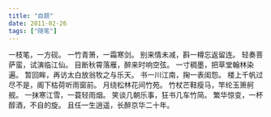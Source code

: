 ```yaml
---
title: "自题"
date: 2011-02-26
tags: ["随笔"]
---
```


一枝笔，一方砚。 一竹青箫，一霜寒剑。 别来情未减，斟一樽忘返留连。 轻奏菩萨蛮，试演临江仙。 目断秋霄落雁，醉来时响空弦。 一寸稠墨，把草堂翰林染遍。 暂回眸，再访太白放翁牧之与乐天。 书一川江南，掬一表闺怨。 楼上千帆过尽不是，阁下枯荷听雨窗前。 月绕松林花间竹苑。 竹杖芒鞋瘦马，竿纶玉箫舸舰。 一抹寒江雪，一蓑轻雨烟。 笑谈几朝乐事，狂书几车竹简。 繁华惊变，一杯醇酒，不自的旋。 且任一生逍遥，长醉京华二十年。
